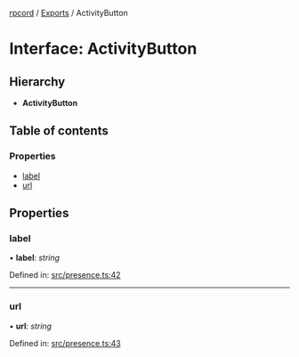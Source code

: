 [rpcord](../README.md) / [Exports](../modules.md) / ActivityButton

# Interface: ActivityButton

## Hierarchy

* **ActivityButton**

## Table of contents

### Properties

- [label](activitybutton.md#label)
- [url](activitybutton.md#url)

## Properties

### label

• **label**: *string*

Defined in: [src/presence.ts:42](https://github.com/DjDeveloperr/RPCord/blob/e541738/src/presence.ts#L42)

___

### url

• **url**: *string*

Defined in: [src/presence.ts:43](https://github.com/DjDeveloperr/RPCord/blob/e541738/src/presence.ts#L43)
